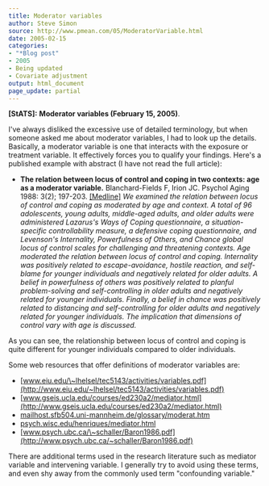 ```yaml
---
title: Moderator variables
author: Steve Simon
source: http://www.pmean.com/05/ModeratorVariable.html
date: 2005-02-15
categories:
- "*Blog post"
- 2005
- Being updated
- Covariate adjustment
output: html_document
page_update: partial
---
```

**[StATS]:** **Moderator variables (February 15,
2005)**.

I've always disliked the excessive use of detailed terminology, but
when someone asked me about moderator variables, I had to look up the
details. Basically, a moderator variable is one that interacts with the
exposure or treatment variable. It effectively forces you to qualify
your findings. Here's a published example with abstract (I have not
read the full article):

- **The relation between locus of control and coping in two contexts:
age as a moderator variable.** Blanchard-Fields F, Irion JC. Psychol
Aging 1988: 3(2); 197-203.
[\[Medline\]](http://www.ncbi.nlm.nih.gov/entrez/query.fcgi?cmd=Retrieve&db=PubMed&list_uids=3268260&dopt=Abstract)
*We examined the relation between locus of control and coping as
moderated by age and context. A total of 96 adolescents, young
adults, middle-aged adults, and older adults were administered
Lazarus's Ways of Coping questionnaire, a situation-specific
controllability measure, a defensive coping questionnaire, and
Levenson's Internality, Powerfulness of Others, and Chance global
locus of control scales for challenging and threatening contexts.
Age moderated the relation between locus of control and coping.
Internality was positively related to escape-avoidance, hostile
reaction, and self-blame for younger individuals and negatively
related for older adults. A belief in powerfulness of others was
positively related to planful problem-solving and self-controlling
in older adults and negatively related for younger individuals.
Finally, a belief in chance was positively related to distancing and
self-controlling for older adults and negatively related for younger
individuals. The implication that dimensions of control vary with
age is discussed.*

As you can see, the relationship between locus of control and coping is
quite different for younger individuals compared to older individuals.

Some web resources that offer definitions of moderator variables are:

- [www.eiu.edu/\~lhelsel/tec5143/activities/variables.pdf](http://www.eiu.edu/~lhelsel/tec5143/activities/variables.pdf)
- [www.gseis.ucla.edu/courses/ed230a2/mediator.html](http://www.gseis.ucla.edu/courses/ed230a2/mediator.html)
- [mailhost.sfb504.uni-mannheim.de/glossary/moderat.htm](http://mailhost.sfb504.uni-mannheim.de/glossary/moderat.htm)
- [psych.wisc.edu/henriques/mediator.html](http://psych.wisc.edu/henriques/mediator.html)
- [www.psych.ubc.ca/\~schaller/Baron1986.pdf](http://www.psych.ubc.ca/~schaller/Baron1986.pdf)

There are additional terms used in the research literature such as
mediator variable and intervening variable. I generally try to avoid
using these terms, and even shy away from the commonly used term
"confounding variable."

